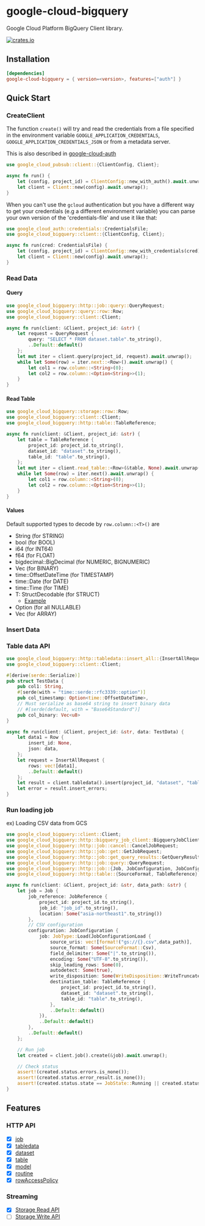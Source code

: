 # google-cloud-bigquery

Google Cloud Platform BigQuery Client library.

[![crates.io](https://img.shields.io/crates/v/google-cloud-bigquery.svg)](https://crates.io/crates/google-cloud-bigquery)

## Installation

```toml
[dependencies]
google-cloud-bigquery = { version=<version>, features=["auth"] }
```

## Quick Start

### CreateClient

The function `create()` will try and read the credentials from a file specified in the environment variable `GOOGLE_APPLICATION_CREDENTIALS`, `GOOGLE_APPLICATION_CREDENTIALS_JSON` or
from a metadata server.

This is also described in [google-cloud-auth](https://github.com/yoshidan/google-cloud-rust/blob/main/foundation/auth/README.md)

```rust
use google_cloud_pubsub::client::{ClientConfig, Client};

async fn run() {
    let (config, project_id) = ClientConfig::new_with_auth().await.unwrap();
    let client = Client::new(config).await.unwrap();
}
```

When you can't use the `gcloud` authentication but you have a different way to get your credentials (e.g a different environment variable)
you can parse your own version of the 'credentials-file' and use it like that:

```rust
use google_cloud_auth::credentials::CredentialsFile;
use google_cloud_bigquery::client::{ClientConfig, Client};

async fn run(cred: CredentialsFile) {
    let (config, project_id) = ClientConfig::new_with_credentials(cred).await.unwrap();
    let client = Client::new(config).await.unwrap();
}
```

### Read Data

#### Query
```rust
use google_cloud_bigquery::http::job::query::QueryRequest;
use google_cloud_bigquery::query::row::Row;
use google_cloud_bigquery::client::Client;

async fn run(client: &Client, project_id: &str) {
    let request = QueryRequest {
        query: "SELECT * FROM dataset.table".to_string(),
        ..Default::default()
    };
    let mut iter = client.query(project_id, request).await.unwrap();
    while let Some(row) = iter.next::<Row>().await.unwrap() {
        let col1 = row.column::<String>(0);
        let col2 = row.column::<Option<String>>(1);
    }
}
```

#### Read Table
```rust
use google_cloud_bigquery::storage::row::Row;
use google_cloud_bigquery::client::Client;
use google_cloud_bigquery::http::table::TableReference;

async fn run(client: &Client, project_id: &str) {
    let table = TableReference {
        project_id: project_id.to_string(),
        dataset_id: "dataset".to_string(),
        table_id: "table".to_string(),
    };
    let mut iter = client.read_table::<Row>(&table, None).await.unwrap();
    while let Some(row) = iter.next().await.unwrap() {
        let col1 = row.column::<String>(0);
        let col2 = row.column::<Option<String>>(1);
    }
}
```

#### Values
Default supported types to decode by `row.column::<T>()` are
* String (for STRING)
* bool (for BOOL)
* i64 (for INT64)
* f64 (for FLOAT)
* bigdecimal::BigDecimal (for NUMERIC, BIGNUMERIC)
* Vec<u8> (for BINARY)
* time::OffsetDateTime (for TIMESTAMP)
* time::Date (for DATE)
* time::Time (for TIME)
* T: StructDecodable (for STRUCT)
  - [Example](https://github.com/yoshidan/google-cloud-rust/blob/082f4553e65ffe54d80a81f316a3eee6ddb10093/bigquery/src/http/bigquery_client.rs#L156)
* Option (for all NULLABLE)
* Vec (for ARRAY)

### Insert Data

### Table data API

```rust
use google_cloud_bigquery::http::tabledata::insert_all::{InsertAllRequest, Row};
use google_cloud_bigquery::client::Client;

#[derive(serde::Serialize)]
pub struct TestData {
    pub col1: String,
    #[serde(with = "time::serde::rfc3339::option")]
    pub col_timestamp: Option<time::OffsetDateTime>,
    // Must serialize as base64 string to insert binary data
    // #[serde(default, with = "Base64Standard")]
    pub col_binary: Vec<u8>
}

async fn run(client: &Client, project_id: &str, data: TestData) {
    let data1 = Row {
        insert_id: None,
        json: data,
    };
    let request = InsertAllRequest {
        rows: vec![data1],
        ..Default::default()
    };
    let result = client.tabledata().insert(project_id, "dataset", "table", &request).await.unwrap();
    let error = result.insert_errors;
}
```

### Run loading job
ex) Loading CSV data from GCS
```rust
use google_cloud_bigquery::client::Client;
use google_cloud_bigquery::http::bigquery_job_client::BigqueryJobClient;
use google_cloud_bigquery::http::job::cancel::CancelJobRequest;
use google_cloud_bigquery::http::job::get::GetJobRequest;
use google_cloud_bigquery::http::job::get_query_results::GetQueryResultsRequest;
use google_cloud_bigquery::http::job::query::QueryRequest;
use google_cloud_bigquery::http::job::{Job, JobConfiguration, JobConfigurationLoad, JobReference, JobState, JobType, OperationType, TrainingType, WriteDisposition};
use google_cloud_bigquery::http::table::{SourceFormat, TableReference};

async fn run(client: &Client, project_id: &str, data_path: &str) {
    let job = Job {
        job_reference: JobReference {
            project_id: project_id.to_string(),
            job_id: "job_id".to_string(),
            location: Some("asia-northeast1".to_string())
        },
        // CSV configuration
        configuration: JobConfiguration {
            job: JobType::Load(JobConfigurationLoad {
                source_uris: vec![format!("gs://{}.csv",data_path)],
                source_format: Some(SourceFormat::Csv),
                field_delimiter: Some("|".to_string()),
                encoding: Some("UTF-8".to_string()),
                skip_leading_rows: Some(0),
                autodetect: Some(true),
                write_disposition: Some(WriteDisposition::WriteTruncate),
                destination_table: TableReference {
                    project_id: project_id.to_string(),
                    dataset_id: "dataset".to_string(),
                    table_id: "table".to_string(),
                },
                ..Default::default()
            }),
            ..Default::default()
        },
        ..Default::default()
    };

    // Run job
    let created = client.job().create(&job).await.unwrap();

    // Check status
    assert!(created.status.errors.is_none());
    assert!(created.status.error_result.is_none());
    assert!(created.status.state == JobState::Running || created.status.state == JobState::Done);
}
```

## Features
### HTTP API 
* [x] [job](https://cloud.google.com/bigquery/docs/reference/rest/v2/jobs)
* [x] [tabledata](https://cloud.google.com/bigquery/docs/reference/rest/v2/tabledata)
* [x] [dataset](https://cloud.google.com/bigquery/docs/reference/rest/v2/datasets)
* [x] [table](https://cloud.google.com/bigquery/docs/reference/rest/v2/tables)
* [x] [model](https://cloud.google.com/bigquery/docs/reference/rest/v2/models)
* [x] [routine](https://cloud.google.com/bigquery/docs/reference/rest/v2/routines)
* [x] [rowAccessPolicy](https://cloud.google.com/bigquery/docs/reference/rest/v2/rowAccessPolicies)
### Streaming
* [x] [Storage Read API](https://cloud.google.com/bigquery/docs/reference/storage)
* [ ] [Storage Write API](https://cloud.google.com/bigquery/docs/write-api)

